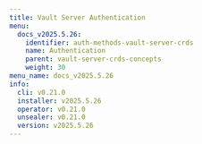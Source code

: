 ```yaml
---
title: Vault Server Authentication
menu:
  docs_v2025.5.26:
    identifier: auth-methods-vault-server-crds
    name: Authentication
    parent: vault-server-crds-concepts
    weight: 30
menu_name: docs_v2025.5.26
info:
  cli: v0.21.0
  installer: v2025.5.26
  operator: v0.21.0
  unsealer: v0.21.0
  version: v2025.5.26
---
```



